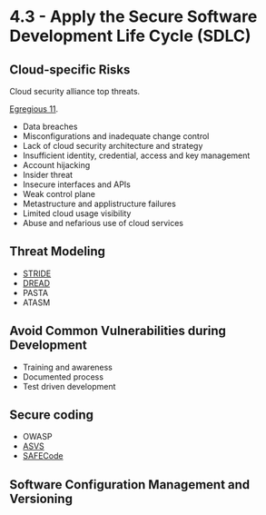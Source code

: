 # 4.3 - Apply the Secure Software Development Life Cycle (SDLC)

## Cloud-specific Risks

Cloud security alliance top threats.

[Egregious 11](https://cloudsecurityalliance.org/artifacts/top-threats-egregious-11-deep-dive/).
- Data breaches
- Misconfigurations and inadequate change control
- Lack of cloud security architecture and strategy
- Insufficient identity, credential, access and key management
- Account hijacking
- Insider threat
- Insecure interfaces and APIs
- Weak control plane
- Metastructure and applistructure failures
- Limited cloud usage visibility
- Abuse and nefarious use of cloud services

## Threat Modeling

- [STRIDE](../../Definitions/S.md#stride)
- [DREAD](../../Definitions/D.md#dread)
- PASTA
- ATASM

## Avoid Common Vulnerabilities during Development

- Training and awareness
- Documented process
- Test driven development

## Secure coding

- OWASP
- [ASVS](https://owasp.org/www-project-application-security-verification-standard/)
- [SAFECode](https://safecode.org/)

## Software Configuration Management and Versioning
